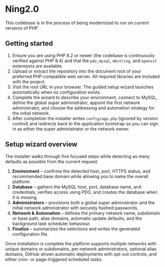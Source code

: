 # Ning2.0

This codebase is in the process of being modernized to run on current versions of PHP.

## Getting started

1. Ensure you are using PHP 8.2 or newer (the codebase is continuously verified against PHP 8.4) and
   that the `pdo_mysql`, `mbstring`, and `openssl` extensions are available.
2. Upload or extract the repository into the document root of your preferred PHP-compatible web
   server. All required libraries are included with the project.
3. Visit the root URL in your browser. The guided setup wizard launches automatically when no
   configuration exists.
4. Complete the wizard to describe your environment, connect to MySQL, define the global super
   administrator, appoint the first network administrator, and choose the addressing and automation
   strategy for the initial network.
5. After completion the installer writes `config/app.php` (ignored by version control) and redirects
   back to the application bootstrap so you can sign in as either the super administrator or the
   network owner.

## Setup wizard overview

The installer walks through five focused steps while detecting as many defaults as possible from the
current request:

1. **Environment** – confirms the detected host, port, HTTPS status, and recommended base domain
   while allowing you to name the overall platform.
2. **Database** – gathers the MySQL host, port, database name, and credentials, verifies access
   using PDO, and creates the database when it is missing.
3. **Administrators** – provisions both a global super administrator and the initial network
   administrator with securely hashed passwords.
4. **Network & Automation** – defines the primary network name, subdomain or base path, alias
   domains, automatic update defaults, and the background task scheduler behaviour.
5. **Finalize** – summarizes the selections and writes the generated configuration file.

Once installation is complete the platform supports multiple networks with unique domains or
subdomains, per-network administrators, optional alias domains, GitHub-driven automatic deployments
with opt-out controls, and either cron- or page-triggered scheduled tasks.
